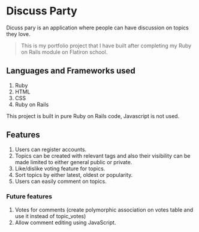# Discuss Party
Dicuss pary is an application where people can have discussion on topics they love.

>This is my portfolio project that I have built after completing my Ruby on Rails module on Flatiron school.

## Languages and Frameworks used
1. Ruby
2. HTML
3. CSS
4. Ruby on Rails

This project is built in pure Ruby on Rails code, Javascript is not used.

## Features
1. Users can register accounts.
2. Topics can be created with relevant tags and also their visibility can be made limited to either general public or private.
4. Like/dislike voting feature for topics.
5. Sort topics by either latest, oldest or popularity.
6. Users can easily comment on topics.

### Future features
1. Votes for comments (create polymorphic association on votes table and use it instead of topic_votes)
2. Allow comment editing using JavaScript.

